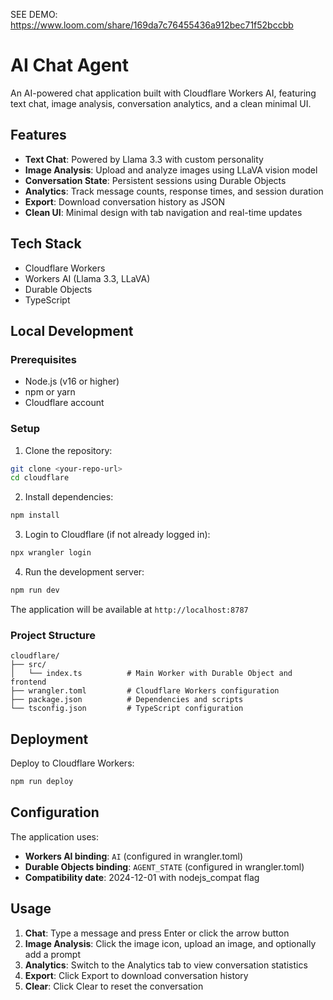 SEE DEMO: https://www.loom.com/share/169da7c76455436a912bec71f52bccbb

# AI Chat Agent

An AI-powered chat application built with Cloudflare Workers AI, featuring text chat, image analysis, conversation analytics, and a clean minimal UI.

## Features

- **Text Chat**: Powered by Llama 3.3 with custom personality
- **Image Analysis**: Upload and analyze images using LLaVA vision model
- **Conversation State**: Persistent sessions using Durable Objects
- **Analytics**: Track message counts, response times, and session duration
- **Export**: Download conversation history as JSON
- **Clean UI**: Minimal design with tab navigation and real-time updates

## Tech Stack

- Cloudflare Workers
- Workers AI (Llama 3.3, LLaVA)
- Durable Objects
- TypeScript

## Local Development

### Prerequisites

- Node.js (v16 or higher)
- npm or yarn
- Cloudflare account

### Setup

1. Clone the repository:
```bash
git clone <your-repo-url>
cd cloudflare
```

2. Install dependencies:
```bash
npm install
```

3. Login to Cloudflare (if not already logged in):
```bash
npx wrangler login
```

4. Run the development server:
```bash
npm run dev
```

The application will be available at `http://localhost:8787`

### Project Structure

```
cloudflare/
├── src/
│   └── index.ts          # Main Worker with Durable Object and frontend
├── wrangler.toml         # Cloudflare Workers configuration
├── package.json          # Dependencies and scripts
└── tsconfig.json         # TypeScript configuration
```

## Deployment

Deploy to Cloudflare Workers:

```bash
npm run deploy
```

## Configuration

The application uses:
- **Workers AI binding**: `AI` (configured in wrangler.toml)
- **Durable Objects binding**: `AGENT_STATE` (configured in wrangler.toml)
- **Compatibility date**: 2024-12-01 with nodejs_compat flag

## Usage

1. **Chat**: Type a message and press Enter or click the arrow button
2. **Image Analysis**: Click the image icon, upload an image, and optionally add a prompt
3. **Analytics**: Switch to the Analytics tab to view conversation statistics
4. **Export**: Click Export to download conversation history
5. **Clear**: Click Clear to reset the conversation
